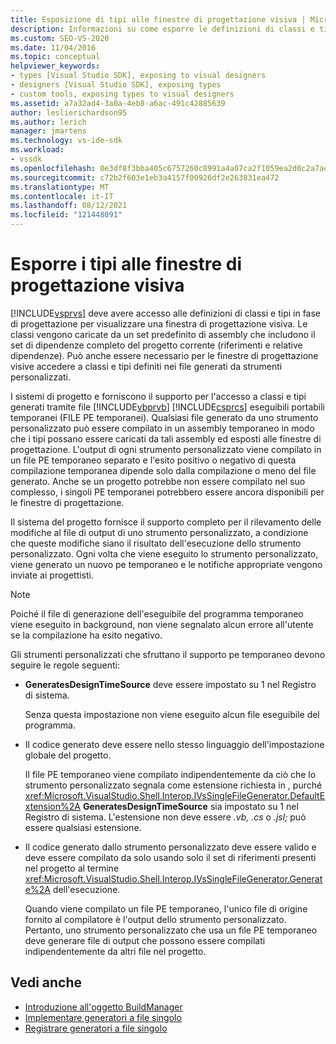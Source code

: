 ```yaml
---
title: Esposizione di tipi alle finestre di progettazione visiva | Microsoft Docs
description: Informazioni su come esporre le definizioni di classi e tipi, incluse quelle negli strumenti personalizzati, in modo Visual Studio renderle disponibili per le finestre di progettazione visiva.
ms.custom: SEO-VS-2020
ms.date: 11/04/2016
ms.topic: conceptual
helpviewer_keywords:
- types [Visual Studio SDK], exposing to visual designers
- designers [Visual Studio SDK], exposing types
- custom tools, exposing types to visual designers
ms.assetid: a7a32ad4-3a0a-4eb8-a6ac-491c42885639
author: leslierichardson95
ms.author: lerich
manager: jmartens
ms.technology: vs-ide-sdk
ms.workload:
- vssdk
ms.openlocfilehash: 0e3df8f3bba405c6757260c8991a4a07ca2f1059ea2d0c2a7ae297550b065b19
ms.sourcegitcommit: c72b2f603e1eb3a4157f00926df2e263831ea472
ms.translationtype: MT
ms.contentlocale: it-IT
ms.lasthandoff: 08/12/2021
ms.locfileid: "121448091"
---
```

# <a name="expose-types-to-visual-designers"></a>Esporre i tipi alle finestre di progettazione visiva
[!INCLUDE[vsprvs](../../code-quality/includes/vsprvs_md.md)] deve avere accesso alle definizioni di classi e tipi in fase di progettazione per visualizzare una finestra di progettazione visiva. Le classi vengono caricate da un set predefinito di assembly che includono il set di dipendenze completo del progetto corrente (riferimenti e relative dipendenze). Può anche essere necessario per le finestre di progettazione visive accedere a classi e tipi definiti nei file generati da strumenti personalizzati.

 I sistemi di progetto e forniscono il supporto per l'accesso a classi e tipi generati tramite file [!INCLUDE[vbprvb](../../code-quality/includes/vbprvb_md.md)] [!INCLUDE[csprcs](../../data-tools/includes/csprcs_md.md)] eseguibili portabili temporanei (FILE PE temporanei). Qualsiasi file generato da uno strumento personalizzato può essere compilato in un assembly temporaneo in modo che i tipi possano essere caricati da tali assembly ed esposti alle finestre di progettazione. L'output di ogni strumento personalizzato viene compilato in un file PE temporaneo separato e l'esito positivo o negativo di questa compilazione temporanea dipende solo dalla compilazione o meno del file generato. Anche se un progetto potrebbe non essere compilato nel suo complesso, i singoli PE temporanei potrebbero essere ancora disponibili per le finestre di progettazione.

 Il sistema del progetto fornisce il supporto completo per il rilevamento delle modifiche al file di output di uno strumento personalizzato, a condizione che queste modifiche siano il risultato dell'esecuzione dello strumento personalizzato. Ogni volta che viene eseguito lo strumento personalizzato, viene generato un nuovo pe temporaneo e le notifiche appropriate vengono inviate ai progettisti.

> [!NOTE]
> Poiché il file di generazione dell'eseguibile del programma temporaneo viene eseguito in background, non viene segnalato alcun errore all'utente se la compilazione ha esito negativo.

 Gli strumenti personalizzati che sfruttano il supporto pe temporaneo devono seguire le regole seguenti:

- **GeneratesDesignTimeSource** deve essere impostato su 1 nel Registro di sistema.

     Senza questa impostazione non viene eseguito alcun file eseguibile del programma.

- Il codice generato deve essere nello stesso linguaggio dell'impostazione globale del progetto.

     Il file PE temporaneo viene compilato indipendentemente da ciò che lo strumento personalizzato segnala come estensione richiesta in , purché <xref:Microsoft.VisualStudio.Shell.Interop.IVsSingleFileGenerator.DefaultExtension%2A> **GeneratesDesignTimeSource** sia impostato su 1 nel Registro di sistema. L'estensione non deve essere *.vb,* *.cs* o *.jsl;* può essere qualsiasi estensione.

- Il codice generato dallo strumento personalizzato deve essere valido e deve essere compilato da solo usando solo il set di riferimenti presenti nel progetto al termine <xref:Microsoft.VisualStudio.Shell.Interop.IVsSingleFileGenerator.Generate%2A> dell'esecuzione.

     Quando viene compilato un file PE temporaneo, l'unico file di origine fornito al compilatore è l'output dello strumento personalizzato. Pertanto, uno strumento personalizzato che usa un file PE temporaneo deve generare file di output che possono essere compilati indipendentemente da altri file nel progetto.

## <a name="see-also"></a>Vedi anche
- [Introduzione all'oggetto BuildManager](/previous-versions/8f9kffa8(v=vs.140))
- [Implementare generatori a file singolo](../../extensibility/internals/implementing-single-file-generators.md)
- [Registrare generatori a file singolo](../../extensibility/internals/registering-single-file-generators.md)